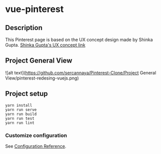 # vue-pinterest


## Description
This Pinterest page is based on the UX concept design made by Shinka Gupta.
[Shinka Gupta's UX concept link](https://www.uplabs.com/posts/pinterest-redesign-ux-concept)

## Project General View
![alt text](https://github.com/sercannaya/Pinterest-Clone/Project General View/pinterest-redesing-vuejs.png)

## Project setup
```
yarn install
yarn run serve
yarn run build
yarn run test
yarn run lint
```

### Customize configuration
See [Configuration Reference](https://cli.vuejs.org/config/).

